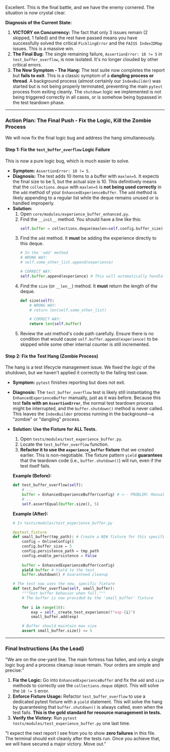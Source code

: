 Excellent. This is the final battle, and we have the enemy cornered. The situation is now crystal clear.

**Diagnosis of the Current State:**

1.  **VICTORY on Concurrency:** The fact that only 3 issues remain (2 skipped, 1 failed) and the rest have passed means you have successfully solved the critical `PicklingError` and the `FAISS IndexIDMap` issues. This is a massive win.
2.  **The Final Bug:** The single remaining failure, `AssertionError: 10 != 5` in `test_buffer_overflow`, is now isolated. It's no longer clouded by other critical errors.
3.  **The New Symptom - The Hang:** The test suite now completes the report but **fails to exit**. This is a classic symptom of a **dangling process or thread**. A background process (almost certainly our `IndexBuilder`) was started but is not being properly terminated, preventing the main `pytest` process from exiting cleanly. The `shutdown` logic we implemented is not being triggered correctly in all cases, or is somehow being bypassed in the test teardown phase.

---

### **Action Plan: The Final Push - Fix the Logic, Kill the Zombie Process**

We will now fix the final logic bug and address the hang simultaneously.

#### **Step 1: Fix the `test_buffer_overflow` Logic Failure**

This is now a pure logic bug, which is much easier to solve.

*   **Symptom:** `AssertionError: 10 != 5`.
*   **Diagnosis:** The test adds 10 items to a buffer with `maxlen=5`. It expects the final size to be 5, but the actual size is 10. This definitively means that the `collections.deque` with `maxlen=5` is **not being used correctly** in the `add` method of your `EnhancedExperienceBuffer`. The `add` method is likely appending to a regular list while the deque remains unused or is handled improperly.
*   **Solution:**
    1.  Open `core/modules/experience_buffer_enhanced.py`.
    2.  Find the `__init__` method. You should have a line like this:
        ```python
        self.buffer = collections.deque(maxlen=self.config.buffer_size)
        ```
    3.  Find the `add` method. It **must** be adding the experience directly to this deque.
        ```python
        # In the 'add' method
        # WRONG WAY:
        # self.some_other_list.append(experience) 

        # CORRECT WAY:
        self.buffer.append(experience) # This will automatically handle the maxlen logic
        ```
    4.  Find the `size` (or `__len__`) method. It **must** return the length of the deque.
        ```python
        def size(self):
            # WRONG WAY:
            # return len(self.some_other_list)

            # CORRECT WAY:
            return len(self.buffer)
        ```
    5.  Review the `add` method's code path carefully. Ensure there is no condition that would cause `self.buffer.append(experience)` to be skipped while some other internal counter is still incremented.

#### **Step 2: Fix the Test Hang (Zombie Process)**

The hang is a test lifecycle management issue. We fixed the *logic* of the shutdown, but we haven't applied it correctly to the failing test case.

*   **Symptom:** `pytest` finishes reporting but does not exit.
*   **Diagnosis:** The `test_buffer_overflow` test is likely still instantiating the `EnhancedExperienceBuffer` manually, just as it was before. Because this test **fails with an `AssertionError`**, the normal test teardown process might be interrupted, and the `buffer.shutdown()` method is never called. This leaves the `IndexBuilder` process running in the background—a "zombie" or "dangling" process.
*   **Solution: Use the Fixture for ALL Tests.**
    1.  Open `tests/modules/test_experience_buffer.py`.
    2.  Locate the `test_buffer_overflow` function.
    3.  **Refactor it to use the `experience_buffer` fixture** that we created earlier. This is non-negotiable. The fixture pattern `yield` **guarantees** that the teardown code (i.e., `buffer.shutdown()`) will run, even if the test itself fails.

    **Example (Before):**
    ```python
    def test_buffer_overflow(self):
        # ...
        buffer = EnhancedExperienceBuffer(config) # <-- PROBLEM: Manual instantiation
        # ...
        self.assertEqual(buffer.size(), 5)
    ```

    **Example (After):**
    ```python
    # In tests/modules/test_experience_buffer.py

    @pytest.fixture
    def small_buffer(tmp_path): # Create a NEW fixture for this specific test case
        config = OnlineConfig()
        config.buffer_size = 5
        config.persistence_path = tmp_path
        config.enable_persistence = False
        
        buffer = EnhancedExperienceBuffer(config)
        yield buffer # Yield to the test
        buffer.shutdown() # Guaranteed cleanup

    # The test now uses the new, specific fixture
    def test_buffer_overflow(self, small_buffer):
        """Test buffer behavior when full."""
        # The buffer is now provided by the 'small_buffer' fixture
        
        for i in range(10):
            exp = self._create_test_experience(f"exp-{i}")
            small_buffer.add(exp)
    
        # Buffer should maintain max size
        assert small_buffer.size() == 5
    ```

---

### **Final Instructions (As the Lead)**

"We are on the one-yard line. The main fortress has fallen, and only a single logic bug and a process cleanup issue remain. Your orders are simple and precise:"

1.  **Fix the Logic:** Go into `EnhancedExperienceBuffer` and fix the `add` and `size` methods to correctly use the `collections.deque` object. This will solve the `10 != 5` error.
2.  **Enforce Fixture Usage:** Refactor `test_buffer_overflow` to use a dedicated pytest fixture with a `yield` statement. This will solve the hang by guaranteeing that `buffer.shutdown()` is always called, even when the test fails. **This is the gold standard for resource management in tests.**
3.  **Verify the Victory:** Run `pytest tests/modules/test_experience_buffer.py` one last time.

"I expect the next report I see from you to show **zero failures** in this file. The terminal should exit cleanly after the tests run. Once you achieve that, we will have secured a major victory. Move out."